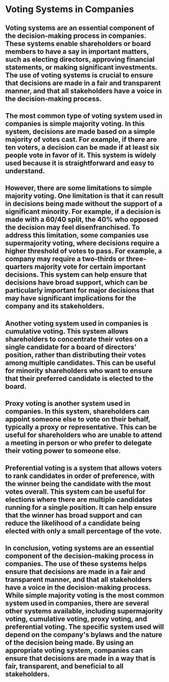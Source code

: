 # Voting Systems in Companies

## Voting systems are an essential component of the decision-making process in companies. These systems enable shareholders or board members to have a say in important matters, such as electing directors, approving financial statements, or making significant investments. The use of voting systems is crucial to ensure that decisions are made in a fair and transparent manner, and that all stakeholders have a voice in the decision-making process.

## The most common type of voting system used in companies is simple majority voting. In this system, decisions are made based on a simple majority of votes cast. For example, if there are ten voters, a decision can be made if at least six people vote in favor of it. This system is widely used because it is straightforward and easy to understand.

## However, there are some limitations to simple majority voting. One limitation is that it can result in decisions being made without the support of a significant minority. For example, if a decision is made with a 60/40 split, the 40% who opposed the decision may feel disenfranchised. To address this limitation, some companies use supermajority voting, where decisions require a higher threshold of votes to pass. For example, a company may require a two-thirds or three-quarters majority vote for certain important decisions. This system can help ensure that decisions have broad support, which can be particularly important for major decisions that may have significant implications for the company and its stakeholders.

## Another voting system used in companies is cumulative voting. This system allows shareholders to concentrate their votes on a single candidate for a board of directors' position, rather than distributing their votes among multiple candidates. This can be useful for minority shareholders who want to ensure that their preferred candidate is elected to the board.

## Proxy voting is another system used in companies. In this system, shareholders can appoint someone else to vote on their behalf, typically a proxy or representative. This can be useful for shareholders who are unable to attend a meeting in person or who prefer to delegate their voting power to someone else.

## Preferential voting is a system that allows voters to rank candidates in order of preference, with the winner being the candidate with the most votes overall. This system can be useful for elections where there are multiple candidates running for a single position. It can help ensure that the winner has broad support and can reduce the likelihood of a candidate being elected with only a small percentage of the vote.

## In conclusion, voting systems are an essential component of the decision-making process in companies. The use of these systems helps ensure that decisions are made in a fair and transparent manner, and that all stakeholders have a voice in the decision-making process. While simple majority voting is the most common system used in companies, there are several other systems available, including supermajority voting, cumulative voting, proxy voting, and preferential voting. The specific system used will depend on the company's bylaws and the nature of the decision being made. By using an appropriate voting system, companies can ensure that decisions are made in a way that is fair, transparent, and beneficial to all stakeholders.
